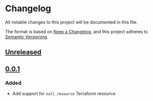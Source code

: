# Changelog

All notable changes to this project will be documented in this file.

The format is based on [Keep a Changelog](https://keepachangelog.com/en/1.0.0/),
and this project adheres to [Semantic Versioning](https://semver.org/spec/v2.0.0.html).

## [Unreleased]

## [0.0.1]

### Added

- Add support for `null_resource` Terraform resource

[unreleased]: https://github.com/mineiros-io/terraform-google-iam-custom-role/compare/v0.0.1...HEAD
<!-- [0.0.2]: https://github.com/mineiros-io/terraform-google-iam-custom-role/compare/v0.0.1...v0.0.2 -->
[0.0.1]: https://github.com/mineiros-io/terraform-google-iam-custom-role/releases/tag/v0.0.1
